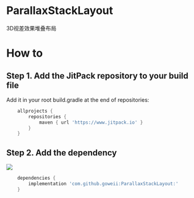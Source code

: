# ParallaxStackLayout
3D视差效果堆叠布局

# How to

## Step 1. Add the JitPack repository to your build file

Add it in your root build.gradle at the end of repositories:

```groovy
    allprojects {
        repositories {
            maven { url 'https://www.jitpack.io' }
        }
    }
```

## Step 2. Add the dependency
[![](https://www.jitpack.io/v/goweii/ParallaxStackLayout.svg)](https://www.jitpack.io/#goweii/ParallaxStackLayout)

```groovy
    dependencies {
        implementation 'com.github.goweii:ParallaxStackLayout:'
    }
```

